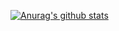 
[![Anurag's github stats](https://github-readme-stats.vercel.app/api?username=ifndefdeadmau5&show_icons=true&theme=dracula)](https://github.com/anuraghazra/github-readme-stats)
